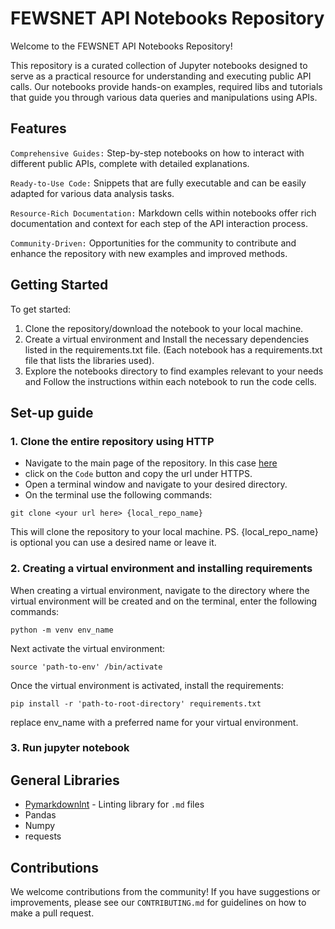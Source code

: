 
# FEWSNET API Notebooks Repository

Welcome to the FEWSNET API Notebooks Repository!

This repository is a curated collection of Jupyter notebooks
designed to serve as a practical resource for understanding
and executing public API calls. Our notebooks provide hands-on
examples, required libs and tutorials that guide you through
various data queries and manipulations using APIs.

## Features

`Comprehensive Guides:` Step-by-step notebooks on how to
interact with different public APIs, complete with detailed explanations.

`Ready-to-Use Code:` Snippets that are fully executable and can
be easily adapted for various data analysis tasks.

`Resource-Rich Documentation:` Markdown cells within notebooks
offer rich documentation and context for each step of the API interaction process.

`Community-Driven:` Opportunities for the community to contribute and
enhance the repository with new examples and improved methods.

## Getting Started

To get started:

1. Clone the repository/download the notebook to your local machine.
2. Create a virtual environment and Install the necessary dependencies
listed in the requirements.txt file. (Each notebook has a requirements.txt
file that lists the libraries used).
3. Explore the notebooks directory to find examples relevant to
your needs and Follow the instructions within each notebook to run the code cells.

## Set-up guide

### 1. Clone the entire repository using HTTP

- Navigate to the main page of the repository. In this case
[here](https://github.com/FEWS-NET/data-notebook-hub)
- click on the `Code` button and copy the url under HTTPS.
- Open a terminal window and navigate to your desired directory.
- On the terminal use the following commands:

```text
git clone <your url here> {local_repo_name}
```

This will clone the repository to your local machine. PS. {local_repo_name}
is optional you can use a desired name or leave it.

### 2. Creating a virtual environment and installing requirements

When creating a virtual environment, navigate to the directory where the virtual environment
will be created and on the terminal, enter the following commands:

```text
python -m venv env_name
```

Next activate the virtual environment:

```text
source 'path-to-env' /bin/activate
```

Once the virtual environment is activated, install the requirements:

```text
pip install -r 'path-to-root-directory' requirements.txt
```

replace env_name with a preferred name for your virtual environment.

### 3. Run jupyter notebook

## General Libraries

- [Pymarkdownlnt](https://pypi.org/project/pymarkdownlnt/) - Linting library for
`.md` files
- Pandas
- Numpy
- requests

## Contributions

We welcome contributions from the community! If you have suggestions or
improvements, please see our `CONTRIBUTING.md` for guidelines on
how to make a pull request.
